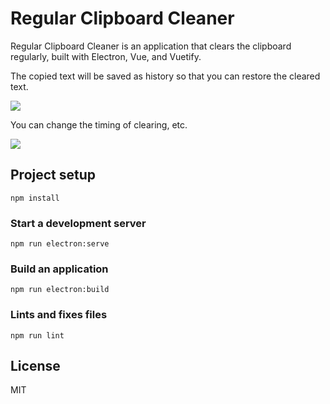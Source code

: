 # Regular Clipboard Cleaner

Regular Clipboard Cleaner is an application that clears the clipboard regularly, built with Electron, Vue, and Vuetify.

The copied text will be saved as history so that you can restore the cleared text.

![](https://s3-ap-northeast-1.amazonaws.com/aprifield.static/regular-clipboard-cleaner-01.png)

You can change the timing of clearing, etc.

![](https://s3-ap-northeast-1.amazonaws.com/aprifield.static/regular-clipboard-cleaner-02.png)

## Project setup

```
npm install
```

### Start a development server

```
npm run electron:serve
```

### Build an application

```
npm run electron:build
```

### Lints and fixes files

```
npm run lint
```

## License

MIT
